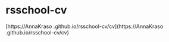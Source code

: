 # rsschool-cv

[https://AnnaKraso
.github.io/rsschool-cv/cv](https://AnnaKraso
.github.io/rsschool-cv/cv)